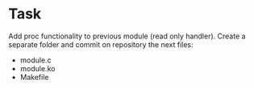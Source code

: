 # Task
Add proc functionality to previous module (read only handler). 
Create a separate folder and commit on repository the next files:
- module.c
- module.ko
- Makefile